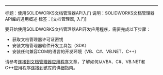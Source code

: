 ---
标题：使用SOLIDWORKS文档管理器API入门
说明：SOLIDWORKS文档管理器API库的通用概述
标签：[文档管理器, 入门]

要开始使用SOLIDWORKS文档管理器API开发应用程序，需要完成以下步骤：

* 获取文档管理器许可证密钥
* 安装文档管理器软件开发工具包（SDK）
* 安装任何兼容COM的语言的开发环境（VB、C#、VB.NET、C++）

请参考[连接到文档管理器应用程序](create-connection)文章，了解如何从VBA、C#、VB.NET和C++应用程序连接到该库的详细指南。